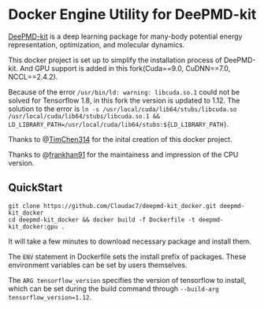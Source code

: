 # Docker Engine Utility for DeePMD-kit

[DeePMD-kit](https://github.com/deepmodeling/deepmd-kit#run-md-with-native-code) is a deep learning package for many-body potential energy representation, optimization, and molecular dynamics.

This docker project is set up to simplify the installation process of DeePMD-kit. And GPU support is added in this fork(Cuda==9.0, CuDNN==7.0, NCCL==2.4.2).

Because of the error `/usr/bin/ld: warning: libcuda.so.1` could not be solved for Tensorflow 1.8, in this fork the version is updated to 1.12. The solution to the error is `ln -s /usr/local/cuda/lib64/stubs/libcuda.so /usr/local/cuda/lib64/stubs/libcuda.so.1 && LD_LIBRARY_PATH=/usr/local/cuda/lib64/stubs:${LD_LIBRARY_PATH}`.

Thanks to @[TimChen314](https://github.com/TimChen314) for the inital creation of this docker project.

Thanks to @[frankhan91](https://github.com/frankhan91) for the maintainess and impression of the CPU version.

## QuickStart 

```
git clone https://github.com/Cloudac7/deepmd-kit_docker.git deepmd-kit_docker
cd deepmd-kit_docker && docker build -f Dockerfile -t deepmd-kit_docker:gpu .
```

It will take a few minutes to download necessary package and install them.

The `ENV` statement in Dockerfile sets the install prefix of packages. These environment variables can be set by users themselves.

The `ARG tensorflow_version` specifies the version of tensorflow to install, which can be set during the build command through `--build-arg tensorflow_version=1.12`.